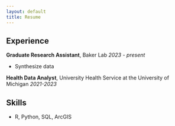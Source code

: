 ```yaml
--- 
layout: default
title: Resume
---
```


## Experience
**Graduate Research Assistant**, Baker Lab
*2023 - present*
- Synthesize data

**Health Data Analyst**, University Health Service at the University of Michigan
*2021-2023*

## Skills
- R, Python, SQL, ArcGIS
